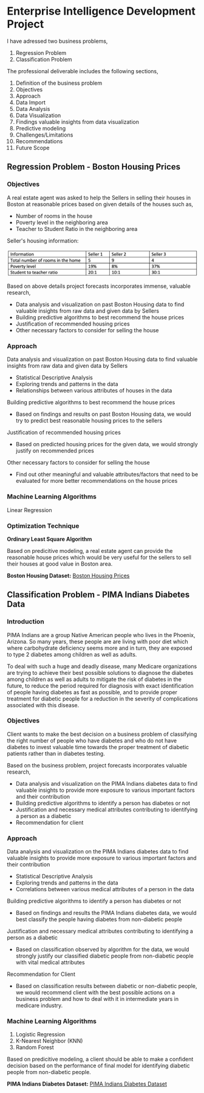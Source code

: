 # Enterprise Intelligence Development Project

I have adressed two business problems,

1. Regression Problem
2. Classification Problem

The professional deliverable includes the following sections,
1. Definition of the business problem
2. Objectives
3. Approach
4. Data Import
5. Data Analysis
6. Data Visualization
7. Findings valuable insights from data visualization
8. Predictive modeling
9. Challenges/Limitations
10. Recommendations
11. Future Scope

## Regression Problem - Boston Housing Prices

### Objectives
A real estate agent was asked to help the Sellers in selling their houses in Boston at reasonable prices based on given details of the houses such as,

- Number of rooms in the house
- Poverty level in the neighboring area
- Teacher to Student Ratio in the neighboring area

Seller's housing information:

![](regression_data.png)

Based on above details project forecasts incorporates immense, valuable research,

- Data analysis and visualization on past Boston Housing data to find valuable insights from raw data and given data by Sellers
- Building predictive algorithms to best recommend the house prices
- Justification of recommended housing prices
- Other necessary factors to consider for selling the house

### Approach
Data analysis and visualization on past Boston Housing data to find valuable insights from raw data and given data by Sellers
- Statistical Descriptive Analysis
- Exploring trends and patterns in the data
- Relationships between various attributes of houses in the data

Building predictive algorithms to best recommend the house prices
- Based on findings and results on past Boston Housing data, we would try to predict best reasonable housing prices to the sellers

Justification of recommended housing prices
- Based on predicted housing prices for the given data, we would strongly justify on recommended prices

Other necessary factors to consider for selling the house
- Find out other meaningful and valuable attributes/factors that need to be evaluated for more better recommendations on the house prices

### Machine Learning Algorithms

Linear Regression

### Optimization Technique

**Ordinary Least Square Algorithm**

Based on predicitive modeling, a real estate agent can provide the reasonable house prices which would be very useful for the sellers to sell their houses at good value in Boston area.

**Boston Housing Dataset:**
[Boston Housing Prices](Boston.csv)



## Classification Problem - PIMA Indians Diabetes Data

### Introduction
PIMA Indians are a group Native American people who lives in the Phoenix, Arizona. So many years, these people are are living with poor diet which where carbohydrate deficiency seems more and in turn, they are exposed to type 2 diabetes among children as well as adults.

To deal with such a huge and deadly disease, many Medicare organizations are trying to achieve their best possible solutions to diagnose the diabetes among children as well as adults to mitigate the risk of diabetes in the future, to reduce the period required for diagnosis with exact identification of people having diabetes as fast as possible, and to provide proper treatment for diabetic people for a reduction in the severity of complications associated with this disease.

### Objectives
Client wants to make the best decision on a business problem of classifying the right number of people who have diabetes and who do not have diabetes to invest valuable time towards the proper treatment of diabetic patients rather than in diabetes testing.

Based on the business problem, project forecasts incorporates valuable research,

- Data analysis and visualization on the PIMA Indians diabetes data to find valuable insights to provide more exposure to various important factors and their contribution
- Building predictive algorithms to identify a person has diabetes or not
- Justification and necessary medical attributes contributing to identifying a person as a diabetic
- Recommendation for client

### Approach
Data analysis and visualization on the PIMA Indians diabetes data to find valuable insights to provide more exposure to various important factors and their contribution
- Statistical Descriptive Analysis
- Exploring trends and patterns in the data
- Correlations between various medical attributes of a person in the data

Building predictive algorithms to identify a person has diabetes or not
- Based on findings and results the PIMA Indians diabetes data, we would best classify the people having diabetes from non-diabetic people

Justification and necessary medical attributes contributing to identifying a person as a diabetic
- Based on classification observed by algorithm for the data, we would strongly justify our classified diabetic people from non-diabetic people with vital medical attributes

Recommendation for Client
- Based on classification results between diabetic or non-diabetic people, we would recommend client with the best possible actions on a business problem and how to deal with it in intermediate years in medicare industry.


### Machine Learning Algorithms
1. Logistic Regression
2. K-Nearest Neighbor (KNN)
3. Random Forest

Based on predicitive modeling, a client should be able to make a confident decision based on the performance of final model for identifying diabetic people from non-diabetic people. 

**PIMA Indians Diabetes Dataset:**
[PIMA Indians Diabetes Dataset](diabetes.csv)
